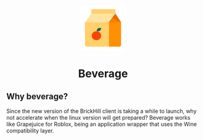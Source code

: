 <p align="center">
    <img src="https://raw.githubusercontent.com/brickhill-community/Beverage/main/beverage.png"></img>
    <h1 align="center">Beverage</h1>
</p>

## Why beverage?
Since the new version of the BrickHill client is taking a while to launch, why not accelerate when the linux version will get prepared? Beverage works like Grapejuice for
Roblox, being an application wrapper that uses the Wine compatibility layer.